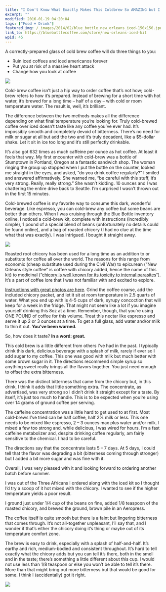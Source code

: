 ```yaml
---
title: "I Don't Know What Exactly Makes This Coldbrew So AMAZING but I Do Know I Always Want It In My Mouth"
excerpt: ""
modified: 2016-01-19 04:20:04
tags: ["Food + Drink"]
featured_img: /_images/2014/02/blue_bottle_new_orleans_iced-150x150.jpg
link_to: https://bluebottlecoffee.com/store/new-orleans-iced-kit
wpid: 45
---
```



A correctly-prepared glass of cold brew coffee will do three things to you:

- Ruin iced coffees and iced americanos forever
- Put you at risk of a massive heart attack
- Change how you look at coffee

![](/_images/2014/02/blue_bottle_new_orleans_iced.jpg)

Cold-brew coffee isn’t just a hip way to order coffee that’s not how; cold-brew refers to how it’s prepared. Instead of brewing for a short time with hot water, it’s brewed for a long time – half of a day – with cold or room temperature water. The result is, well, it’s brilliant.

The difference between the two methods makes all the difference depending on what final temperature you’re looking for. Truly cold-brewed coffee over iced doesn’t taste like any coffee you’ve ever had. It’s impossibly smooth and completely devoid of bitterness. There’s no need for milk or sugar at all but add the two and it’s truly decadent, like a $5-dollar shake. Let it sit in ice too long and it’s still perfectly drinkable.

It’s also got 632 times as much caffeine per ounce as hot coffee. At least it feels that way. My first encounter with cold-brew was a bottle of Stumptown in Portland, Oregon at a fantastic sandwich shop. The woman ringing the group up stopped when I put the bottle on the counter, looked me straight in the eyes, and asked, “do you drink coffee regularly?” I smiled and answered affirmatively. She warned me, “be careful with this stuff, it’s very strong. Really, really strong.” She wasn’t kidding. 10 ounces and I was chattering the entire drive back to Seattle. I’m surprised I wasn’t thrown out in the first 15 minutes.

Cold-brewed coffee is my favorite way to consume this dark, wonderful beverage. Like espresso, you can cold-brew any coffee but some beans are better than others. When I was cruising through the Blue Bottle inventory online, I noticed a cold-brew kit, complete with instructions (incredibly simple), 1 pound of a special blend of beans (unfortunately no details could be found online), and a bag of roasted chicory (I had no clue at the time what that was exactly). I was intrigued. I bought it straight away.

![](/_images/2014/02/IMG_1416-e1420169647545.jpg)

Roasted root chicory has been used for a long time as an addition to or substitute for coffee all over the world. The reasons for this range from economic (cheap substitute used during the Civil War) to epicurean (“New Orleans style coffee” is coffee with chicory added, hence the name of this kit) to medicinal (“[chicory is well known for its toxicity to internal parasites](http://en.wikipedia.org/wiki/Chicory)“). It’s a part of coffee lore that I was not familiar with and excited to explore.

[Instructions with great photos are here](https://bluebottlecoffee.com/preparation-guides/new-orleans-iced). Grind the coffee coarse, add the included chicory packet, and let it sit at room temperature in 2.5 quarts of water. What you end up with is 4-5 cups of dark, syrupy concoction that will keep for a week in the fridge. That might not seem like a lot if you imagine yourself drinking this 8oz at a time. Remember, though, that you’re using ONE POUND of coffee for this volume. Treat this nectar like espresso and serve it up 2 or 3 ounces at a time. To get a full glass, add water and/or milk to thin it out. **You’ve been warned.**

So, how does it taste? **In a word: great.**

This cold brew is a little different from others I’ve had in the past. I typically drink this dark, delicious beverage with a splash of milk, rarely if ever so I add sugar to my coffee. This one was good with milk but much better with some brown sugar in it. The directions recommend simple syrup so anything sweet really brings all the flavors together. You just need enough to offset the extra bitterness.

There was the distinct bitterness that came from the chicory but, in this drink, I think it adds that little something extra. The concentrate, as advertised, was very strong so I didn’t drink it straight except for a taste. By itself, it’s just too much to handle. This is to be expected when you’re using over 14 grams of ground coffee per serving.

The caffeine concentration was a little hard to get used to at first. Most cold-brews I’ve tried can be half coffee, half 2% milk or less. This one needs to be mixed like espresso, 2 – 3 ounces max plus water and/or milk. I mixed a few too strong and, while delicious, I was wired for hours. I’m a fast caffeine metabolizer and, despite drinking coffee regularly, am fairly sensitive to the chemical. I had to be careful.

The directions say that the concentrate lasts 5 – 7 days. At 5 days, I could tell that the flavor was degrading a bit (bitterness coming through stronger) but I added a bit more sugar and was fine with it.

Overall, I was very pleased with it and looking forward to ordering another batch before summer.

I was out of the Three Africans I ordered along with the iced kit so I thought I’d try a scoop of it hot mixed with the chicory. I wanted to see if the higher temperature yields a poor result.

I ground just under 1/4 cup of the beans on fine, added 1/8 teaspoon of the roasted chicory, and brewed the ground, brown pile in an Aeropress.

The coffee itself is quite smooth but there is a faint but lingering bitterness that comes through. It’s not all-together unpleasant, I’ll say that, and I wonder if that’s either the chicory doing it’s thing or maybe out of its temperature comfort zone.

The brew is easy to drink, especially with a splash of half-and-half. It’s earthy and rich, medium-bodied and consistent throughout. It’s hard to tell exactly what the chicory adds but you can tell it’s there, both in the smell and in the taste; there’s something a little different about this cup. I would not use less than 1/8 teaspoon or else you won’t be able to tell it’s there. More than that might bring out more bitterness but that would be good for some. I think I (accidentally) got it right.

![](/_images/2015/02/pc_logo_023.png)

